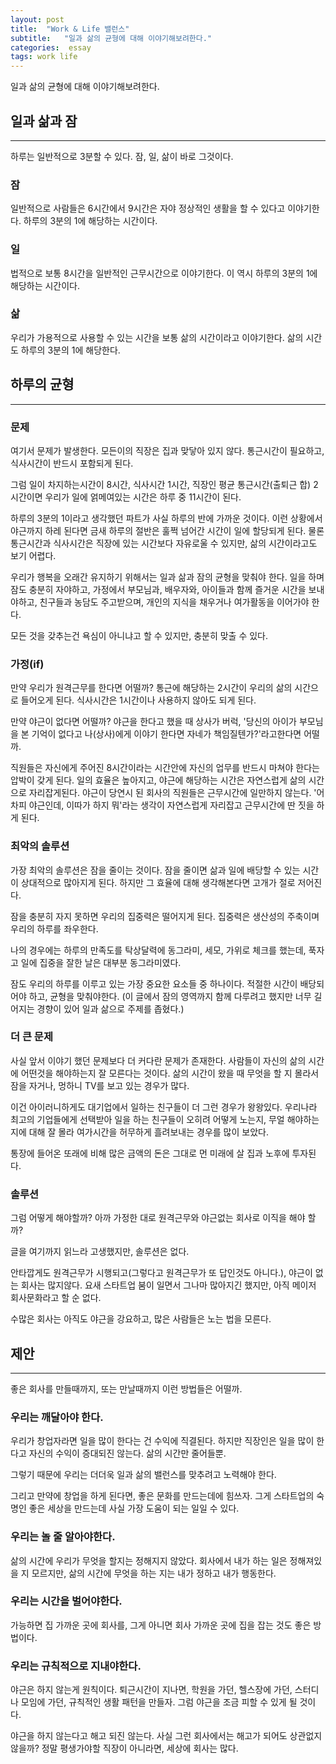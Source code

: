 ```yaml
---
layout: post
title:  "Work & Life 밸런스"
subtitle:   "일과 삶의 균형에 대해 이야기해보려한다."
categories:  essay
tags: work life
---
```


일과 삶의 균형에 대해 이야기해보려한다.

## 일과 삶과 잠
---

하루는 일반적으로 3분할 수 있다. 잠, 일, 삶이 바로 그것이다.

### 잠

일반적으로 사람들은 6시간에서 9시간은 자야 정상적인 생활을 할 수 있다고 이야기한다. 하루의 3분의 1에 해당하는 시간이다.

### 일

법적으로 보통 8시간을 일반적인 근무시간으로 이야기한다. 이 역시 하루의 3분의 1에 해당하는 시간이다.

### 삶

우리가 가용적으로 사용할 수 있는 시간을 보통 삶의 시간이라고 이야기한다. 삶의 시간도 하루의 3분의 1에 해당한다.

## 하루의 균형
---

### 문제

여기서 문제가 발생한다. 모든이의 직장은 집과 맞닿아 있지 않다. 통근시간이 필요하고, 식사시간이 반드시 포함되게 된다.

그럼 일이 차지하는시간이 8시간, 식사시간 1시간, 직장인 평균 통근시간(출퇴근 합) 2시간이면 우리가 일에 얽메여있는 시간은 하루 중 11시간이 된다.

하루의 3분의 1이라고 생각했던 파트가 사실 하루의 반에 가까운 것이다. 이런 상황에서 야근까지 하레 된다면 금새 하루의 절반은 훌쩍 넘어간 시간이 일에 할당되게 된다. 물론 통근시간과 식사시간은 직장에 있는 시간보다 자유로울 수 있지만, 삶의 시간이라고도 보기 어렵다.

우리가 행복을 오래간 유지하기 위해서는 일과 삶과 잠의 균형을 맞춰야 한다. 일을 하며 잠도 충분히 자야하고, 가정에서 부모님과, 배우자와, 아이들과 함께 즐거운 시간을 보내야하고, 친구들과 농담도 주고받으며, 개인의 지식을 채우거나 여가활동을 이어가야 한다.

모든 것을 갖추는건 욕심이 아니냐고 할 수 있지만, 충분히 맞출 수 있다.

### 가정(if)

만약 우리가 원격근무를 한다면 어떨까? 통근에 해당하는 2시간이 우리의 삶의 시간으로 들어오게 된다. 식사시간은 1시간이나 사용하지 않아도 되게 된다.

만약 야근이 없다면 어떨까? 야근을 한다고 했을 때 상사가 버럭, '당신의 아이가 부모님을 본 기억이 없다고 나(상사)에게 이야기 한다면 자네가 책임질텐가?'라고한다면 어떨까. 

직원들은 자신에게 주어진 8시간이라는 시간안에 자신의 업무를 반드시 마쳐야 한다는 압박이 갖게 된다. 일의 효율은 높아지고, 야근에 해당하는 시간은 자연스럽게 삶의 시간으로 자리잡게된다. 야근이 당연시 된 회사의 직원들은 근무시간에 일만하지 않는다. '어차피 야근인데, 이따가 하지 뭐'라는 생각이 자연스럽게 자리잡고 근무시간에 딴 짓을 하게 된다.

### 최악의 솔루션

가장 최악의 솔루션은 잠을 줄이는 것이다. 잠을 줄이면 삶과 일에 배당할 수 있는 시간이 상대적으로 많아지게 된다. 하지만 그 효율에 대해 생각해본다면 고개가 절로 저어진다.

잠을 충분히 자지 못하면 우리의 집중력은 떨어지게 된다. 집중력은 생산성의 주축이며 우리의 하루를 좌우한다. 

나의 경우에는 하루의 만족도를 탁상달력에 동그라미, 세모, 가위로 체크를 했는데, 푹자고 일에 집중을 잘한 날은 대부분 동그라미였다.

잠도 우리의 하루를 이루고 있는 가장 중요한 요소들 중 하나이다. 적절한 시간이 배당되어야 하고, 균형을 맞춰야한다. (이 글에서 잠의 영역까지 함께 다루려고 했지만 너무 길어지는 경향이 있어 일과 삶으로 주제를 좁혔다.)

### 더 큰 문제

사실 앞서 이야기 했던 문제보다 더 커다란 문제가 존재한다. 사람들이 자신의 삶의 시간에 어떤것을 해야하는지 잘 모른다는 것이다. 삶의 시간이 왔을 때 무엇을 할 지 몰라서 잠을 자거나, 멍하니 TV를 보고 있는 경우가 많다.

이건 아이러니하게도 대기업에서 일하는 친구들이 더 그런 경우가 왕왕있다. 우리나라 최고의 기업들에게 선택받아 일을 하는 친구들이 오히려 어떻게 노는지, 무얼 해야하는지에 대해 잘 몰라 여가시간을 허무하게 흘려보내는 경우를 많이 보았다.

통장에 들어온 또래에 비해 많은 금액의 돈은 그대로 먼 미래에 살 집과 노후에 투자된다.

### 솔루션

그럼 어떻게 해야할까? 아까 가정한 대로 원격근무와 야근없는 회사로 이직을 해야 할까?

글을 여기까지 읽느라 고생했지만, 솔루션은 없다.

안타깝게도 원격근무가 시행되고(그렇다고 원격근무가 또 답인것도 아니다.), 야근이 없는 회사는 많지않다. 요새 스타트업 붐이 일면서 그나마 많아지긴 했지만, 아직 메이저 회사문화라고 할 순 없다.

수많은 회사는 아직도 야근을 강요하고, 많은 사람들은 노는 법을 모른다.

## 제안
---

좋은 회사를 만들때까지, 또는 만날때까지 이런 방법들은 어떨까.

### 우리는 깨달아야 한다. 

우리가 창업자라면 일을 많이 한다는 건 수익에 직결된다. 하지만 직장인은 일을 많이 한다고 자신의 수익이 증대되진 않는다. 삶의 시간만 줄어들뿐.

그렇기 때문에 우리는 더더욱 일과 삶의 밸런스를 맞추려고 노력해야 한다. 

그리고 만약에 창업을 하게 된다면, 좋은 문화를 만드는데에 힘쓰자. 그게 스타트업의 숙명인 좋은 세상을 만드는데 사실 가장 도움이 되는 일일 수 있다.

### 우리는 놀 줄 알아야한다. 

삶의 시간에 우리가 무엇을 할지는 정해지지 않았다. 회사에서 내가 하는 일은 정해져있을 지 모르지만, 삶의 시간에 무엇을 하는 지는 내가 정하고 내가 행동한다.

### 우리는 시간을 벌어야한다.

가능하면 집 가까운 곳에 회사를, 그게 아니면 회사 가까운 곳에 집을 잡는 것도 좋은 방법이다.

### 우리는 규칙적으로 지내야한다.

야근은 하지 않는게 원칙이다. 퇴근시간이 지나면, 학원을 가던, 헬스장에 가던, 스터디나 모임에 가던, 규칙적인 생활 패턴을 만들자. 그럼 야근을 조금 피할 수 있게 될 것이다.

야근을 하지 않는다고 해고 되진 않는다. 사실 그런 회사에서는 해고가 되어도 상관없지 않을까? 정말 평생가야할 직장이 아니라면, 세상에 회사는 많다.




